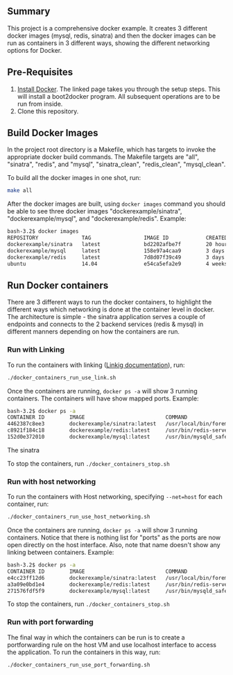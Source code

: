 ## Summary
This project is a comprehensive docker example. It creates 3 different docker images (mysql, redis, sinatra) and then the docker images can be run as containers in 3 different ways, showing the different networking options for Docker. 

## Pre-Requisites
1) <a href="https://docs.docker.com/installation/mac/">Install Docker</a>. The linked page takes you through the setup steps. This will install a boot2docker program. All subsequent operations are to be run from inside.
2) Clone this repository.

## Build Docker Images
In the project root directory is a Makefile, which has targets to invoke the appropriate docker build commands. The Makefile targets are "all", "sinatra", "redis", and "mysql", "sinatra\_clean", "redis\_clean", "mysql\_clean". 

To build all the docker images in one shot, run:

```bash
make all
```

After the docker images are built, using ```docker images``` command you should be able to see three docker images "dockerexample/sinatra", "dockerexample/mysql", and "dockerexample/redis".
Example:
```bash
bash-3.2$ docker images
REPOSITORY              TAG                 IMAGE ID            CREATED             VIRTUAL SIZE
dockerexample/sinatra   latest              bd2202afbe7f        20 hours ago        442.6 MB
dockerexample/mysql     latest              158e97a4caa9        3 days ago          421.7 MB
dockerexample/redis     latest              7d8d07f39c49        3 days ago          264.2 MB
ubuntu                  14.04               e54ca5efa2e9        4 weeks ago         276.5 MB
```

## Run Docker containers

There are 3 different ways to run the docker containers, to highlight the different ways which networking is done at the container level in docker. The architecture is simple - the sinatra application serves a couple of endpoints and connects to the 2 backend services (redis & mysql) in different manners depending on how the containers are run.

### Run with Linking

To run the containers with linking (<a href="https://docs.docker.com/userguide/dockerlinks/">Linkig documentation</a>), run:

```bash
./docker_containers_run_use_link.sh
```

Once the containers are running, ```docker ps -a``` will show 3 running containers. The containers will have show mapped ports. 
Example:
```bash
bash-3.2$ docker ps -a
CONTAINER ID        IMAGE                          COMMAND                CREATED             STATUS              PORTS                     NAMES
4462387c8ee3        dockerexample/sinatra:latest   /usr/local/bin/forem   6 seconds ago       Up 3 seconds        0.0.0.0:8080->8080/tcp    sinatra               
c8921f184c18        dockerexample/redis:latest     /usr/bin/redis-serve   6 seconds ago       Up 3 seconds        0.0.0.0:49154->6379/tcp   redis,sinatra/redis   
152d0e372010        dockerexample/mysql:latest     /usr/bin/mysqld_safe   6 seconds ago       Up 3 seconds        0.0.0.0:49153->3306/tcp   mysql,sinatra/mysql 
```

The sinatra 

To stop the containers, run ```./docker_containers_stop.sh```

### Run with host networking

To run the containers with Host networking, specifying ```--net=host``` for each container, run:
```bash
./docker_containers_run_use_host_networking.sh
```

Once the containers are running, ```docker ps -a``` will show 3 running containers. Notice that there is nothing list for "ports" as the ports are now open directly on the host interface. Also, note that name doesn't show any linking between containers.
Example:
```bash
bash-3.2$ docker ps -a
CONTAINER ID        IMAGE                          COMMAND                CREATED             STATUS              PORTS               NAMES
e4cc23ff12d6        dockerexample/sinatra:latest   /usr/local/bin/forem   6 seconds ago       Up 2 seconds                            sinatra             
a3a09e0bd1e4        dockerexample/redis:latest     /usr/bin/redis-serve   6 seconds ago       Up 3 seconds                            redis               
271576fdf5f9        dockerexample/mysql:latest     /usr/bin/mysqld_safe   6 seconds ago       Up 3 seconds                            mysql   
```

To stop the containers, run ```./docker_containers_stop.sh```

### Run with port forwarding
The final way in which the containers can be run is to create a portforwarding rule on the host VM and use localhost interface to access the application. To run the containers in this way, run:
```bash
./docker_containers_run_use_port_forwarding.sh
```
